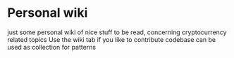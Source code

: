 # Personal wiki
just some personal wiki of nice stuff to be read,
concerning cryptocurrency related topics
Use the wiki tab if you like to contribute
codebase can be used as collection for patterns 
